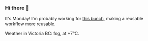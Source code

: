 ### Hi there :wave:

It's Monday! I'm probably working for [this bunch](https://github.com/kohofinancial), making a reusable workflow more reusable.

Weather in Victoria BC: fog, at +7°C.
